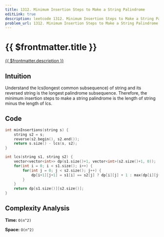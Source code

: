 ```yaml
---
title: 1312. Minimum Insertion Steps to Make a String Palindrome
editLink: true
description: leetcode 1312. Minimum Insertion Steps to Make a String Palindrome
problem_url: 1312. Minimum Insertion Steps to Make a String Palindrome
---
```


# {{ $frontmatter.title }}

<a href="{{ $frontmatter.problem_url }}" target="_blank" rel="noopener noreferrer">{{ $frontmatter.description }}</a>

## Intuition

Understand the lcs(longest common subsequence) of string and its reversed string is the longest palindrome subsequence. Therefore, the minimum insertion steps to make a string palindrome is the length of string minus the length of lcs.

## Code

```cpp
int minInsertions(string s) {
    string s2 = s;
    reverse(s2.begin(), s2.end());
    return s.size() - lcs(s, s2);
}

int lcs(string s1, string s2) {
    vector<vector<int>> dp(s1.size()+1, vector<int>(s2.size()+1, 0));
    for(int i = 0; i < s1.size(); i++) {
        for(int j = 0; j < s2.size(); j++) {
            dp[i+1][j+1] = s1[i] == s2[j] ? dp[i][j] + 1 : max(dp[i][j+1], dp[i+1][j]);
        }
    }
    return dp[s1.size()][s2.size()];
}
```

## Complexity Analysis

**Time:** `O(n^2)`

**Space:** `O(n^2)`

